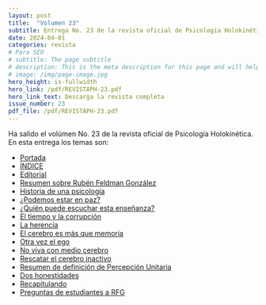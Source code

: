 ```yaml
---
layout: post
title:  "Volumen 23"
subtitle: Entrega No. 23 de la revista oficial de Psicología Holokinética
date: 2024-04-01
categories: revista
# Para SEO
# subtitle: The page subtitle
# description: This is the meta description for this page and will help it appear in search engines
# image: /img/page-image.jpg
hero_height: is-fullwidth
hero_link: /pdf/REVISTAPH-23.pdf
hero_link_text: Descarga la revista completa
issue_number: 23
pdf_file: /pdf/REVISTAPH-23.pdf
---
```


Ha salido el volúmen No. 23 de la revista oficial de Psicología Holokinética. 
En esta entrega los temas son:


- [Portada](/pdf/REVISTAPH-23.pdf#page=1)
- [ÍNDICE](/pdf/REVISTAPH-23.pdf#page=3)
- [Editorial](/pdf/REVISTAPH-23.pdf#page=4)
- [Resumen sobre Rubén Feldman González](/pdf/REVISTAPH-23.pdf#page=5)
- [Historia de una psicología](/pdf/REVISTAPH-23.pdf#page=7)
- [¿Podemos estar en paz?](/pdf/REVISTAPH-23.pdf#page=9)
- [¿Quién puede escuchar esta enseñanza?](/pdf/REVISTAPH-23.pdf#page=13)
- [El tiempo y la corrupción](/pdf/REVISTAPH-23.pdf#page=14)
- [La herencia](/pdf/REVISTAPH-23.pdf#page=15)
- [El cerebro es más que memoria](/pdf/REVISTAPH-23.pdf#page=18)
- [Otra vez el ego](/pdf/REVISTAPH-23.pdf#page=25)
- [No viva con medio cerebro](/pdf/REVISTAPH-23.pdf#page=26)
- [Rescatar el cerebro inactivo](/pdf/REVISTAPH-23.pdf#page=27)
- [Resumen de definición de Percepción Unitaria](/pdf/REVISTAPH-23.pdf#page=29)
- [Dos honestidades](/pdf/REVISTAPH-23.pdf#page=34)
- [Recapitulando](/pdf/REVISTAPH-23.pdf#page=35)
- [Preguntas de estudiantes a RFG](/pdf/REVISTAPH-23.pdf#page=38)
